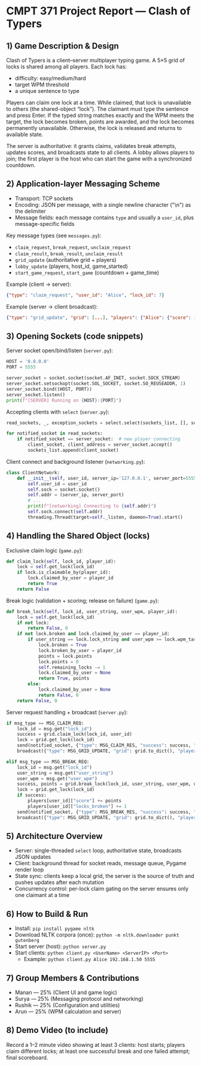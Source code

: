 # CMPT 371 Project Report — Clash of Typers

## 1) Game Description & Design

Clash of Typers is a client–server multiplayer typing game. A 5×5 grid of locks is shared among all players. Each lock has:
- difficulty: easy/medium/hard
- target WPM threshold
- a unique sentence to type

Players can claim one lock at a time. While claimed, that lock is unavailable to others (the shared-object “lock”). The claimant must type the sentence and press Enter. If the typed string matches exactly and the WPM meets the target, the lock becomes broken, points are awarded, and the lock becomes permanently unavailable. Otherwise, the lock is released and returns to available state.

The server is authoritative: it grants claims, validates break attempts, updates scores, and broadcasts state to all clients. A lobby allows players to join; the first player is the host who can start the game with a synchronized countdown.

## 2) Application-layer Messaging Scheme

- Transport: TCP sockets
- Encoding: JSON per message, with a single newline character ("\n") as the delimiter
- Message fields: each message contains `type` and usually a `user_id`, plus message-specific fields

Key message types (see `messages.py`):
- `claim_request`, `break_request`, `unclaim_request`
- `claim_result`, `break_result`, `unclaim_result`
- `grid_update` (authoritative grid + players)
- `lobby_update` (players, host_id, game_started)
- `start_game_request`, `start_game` (countdown + game_time)

Example (client → server):
```json
{"type": "claim_request", "user_id": "Alice", "lock_id": 7}
```
Example (server → client broadcast):
```json
{"type": "grid_update", "grid": [...], "players": {"Alice": {"score": 10, ...}}}
```

## 3) Opening Sockets (code snippets)

Server socket open/bind/listen (`server.py`):
```python
HOST = '0.0.0.0'
PORT = 5555

server_socket = socket.socket(socket.AF_INET, socket.SOCK_STREAM)
server_socket.setsockopt(socket.SOL_SOCKET, socket.SO_REUSEADDR, 1)
server_socket.bind((HOST, PORT))
server_socket.listen()
print(f"[SERVER] Running on {HOST}:{PORT}")
```
Accepting clients with `select` (`server.py`):
```python
read_sockets, _, exception_sockets = select.select(sockets_list, [], sockets_list)

for notified_socket in read_sockets:
    if notified_socket == server_socket:  # new player connecting
        client_socket, client_address = server_socket.accept()
        sockets_list.append(client_socket)
```
Client connect and background listener (`networking.py`):
```python
class ClientNetwork:
    def __init__(self, user_id, server_ip='127.0.0.1', server_port=5555):
        self.user_id = user_id
        self.sock = socket.socket()
        self.addr = (server_ip, server_port)
        # ...
        print(f"[networking] Connecting to {self.addr}")
        self.sock.connect(self.addr)
        threading.Thread(target=self._listen, daemon=True).start()
```

## 4) Handling the Shared Object (locks)

Exclusive claim logic (`game.py`):
```python
def claim_lock(self, lock_id, player_id):
    lock = self.get_lock(lock_id)
    if lock.is_claimable_by(player_id):
        lock.claimed_by_user = player_id
        return True
    return False
```

Break logic (validation + scoring; release on failure) (`game.py`):
```python
def break_lock(self, lock_id, user_string, user_wpm, player_id):
    lock = self.get_lock(lock_id)
    if not lock:
        return False, 0
    if not lock.broken and lock.claimed_by_user == player_id:
        if user_string == lock.lock_string and user_wpm >= lock.wpm_target:
            lock.broken = True
            lock.broken_by_user = player_id
            points = lock.points
            lock.points = 0
            self.remaining_locks -= 1
            lock.claimed_by_user = None
            return True, points
        else:
            lock.claimed_by_user = None
            return False, 0
    return False, 0
```

Server request handling + broadcast (`server.py`):
```python
if msg_type == MSG_CLAIM_REQ:
    lock_id = msg.get("lock_id")
    success = grid.claim_lock(lock_id, user_id)
    lock = grid.get_lock(lock_id)
    send(notified_socket, {"type": MSG_CLAIM_RES, "success": success, "lock": lock.to_dict()})
    broadcast({"type": MSG_GRID_UPDATE, "grid": grid.to_dict(), "players": players})

elif msg_type == MSG_BREAK_REQ:
    lock_id = msg.get("lock_id")
    user_string = msg.get("user_string")
    user_wpm = msg.get("user_wpm")
    success, points = grid.break_lock(lock_id, user_string, user_wpm, user_id)
    lock = grid.get_lock(lock_id)
    if success:
        players[user_id]["score"] += points
        players[user_id]["locks_broken"] += 1
    send(notified_socket, {"type": MSG_BREAK_RES, "success": success, "points": points, "lock": lock.to_dict()})
    broadcast({"type": MSG_GRID_UPDATE, "grid": grid.to_dict(), "players": players})
```

## 5) Architecture Overview

- Server: single-threaded `select` loop, authoritative state, broadcasts JSON updates
- Client: background thread for socket reads, message queue, Pygame render loop
- State sync: clients keep a local grid, the server is the source of truth and pushes updates after each mutation
- Concurrency control: per-lock claim gating on the server ensures only one claimant at a time

## 6) How to Build & Run

- Install: `pip install pygame nltk`
- Download NLTK corpora (once): `python -m nltk.downloader punkt gutenberg`
- Start server (host): `python server.py`
- Start clients: `python client.py <UserName> <ServerIP> <Port>`
  - Example: `python client.py Alice 192.168.1.50 5555`

## 7) Group Members & Contributions

- Manan — 25% (Client UI and game logic)
- Surya — 25% (Messaging protocol and networking)
- Rushik — 25% (Configuration and utilities)
- Arun — 25% (WPM calculation and server)

## 8) Demo Video (to include)

Record a 1–2 minute video showing at least 3 clients: host starts; players claim different locks; at least one successful break and one failed attempt; final scoreboard.
